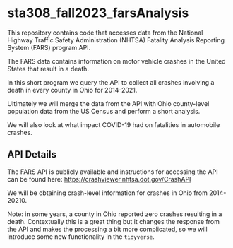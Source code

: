 # sta308_fall2023_farsAnalysis

This repository contains code that accesses data from the National Highway Traffic Safety Administration (NHTSA) Fatality Analysis Reporting System (FARS) program API.

The FARS data contains information on motor vehicle crashes in the United States that result in a death.

In this short program we query the API to collect all crashes involving a death in every county in Ohio for 2014-2021.

Ultimately we will merge the data from the API with Ohio county-level population data from the US Census and perform a short analysis.

We will also look at what impact COVID-19 had on fatalities in automobile crashes.

## API Details

The FARS API is publicly available and instructions for accessing the API can be found here: https://crashviewer.nhtsa.dot.gov/CrashAPI

We will be obtaining crash-level information for crashes in Ohio from 2014-20210. 

Note: in some years, a county in Ohio reported zero crashes resulting in a death. Contextually this is a great thing but it changes the response from the API and makes the processing a bit more complicated, so we will introduce some new functionality in the `tidyverse`.



